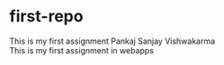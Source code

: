 # first-repo
This is my first assignment 
Pankaj Sanjay Vishwakarma<br>
This is my first assignment in webapps
